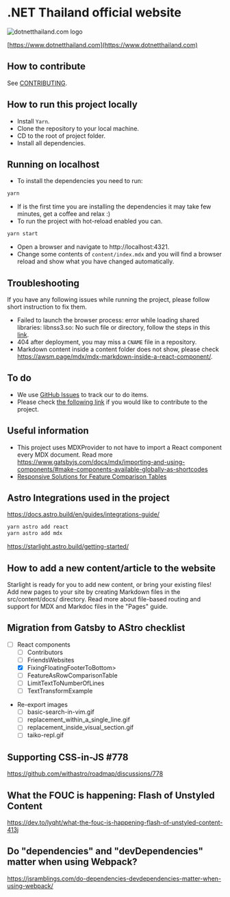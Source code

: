 # .NET Thailand official website

![dotnetthailand.com logo](src/images/dotnet-thailand-logo.png)

[https://www.dotnetthailand.com](https://www.dotnetthailand.com)


## How to contribute

See [CONTRIBUTING](./CONTRIBUTING.md).

## How to run this project locally
- Install `Yarn`.
- Clone the repository to your local machine.
- CD to the root of project folder.
- Install all dependencies.

## Running on localhost

- To install the dependencies you need to run:
```sh
yarn
```
- If is the first time you are installing the dependencies it may take few minutes, get a coffee and relax :)
- To run the project with hot-reload enabled you can.
```sh
yarn start
```
- Open a browser and navigate to http://localhost:4321.
- Change some contents of `content/index.mdx` and you will find a browser reload and show what you have changed automatically.

## Troubleshooting
If you have any following issues while running the project, please follow short instruction to fix them.
- Failed to launch the browser process: error while loading shared libraries: libnss3.so: No such file or directory, follow the steps in this [link](https://github.com/alixaxel/chrome-aws-lambda/issues/164#issuecomment-754621407).
- 404 after deployment, you may miss a `CNAME` file in a repository.
- Markdown content inside a content folder does not show, please check https://awsm.page/mdx/mdx-markdown-inside-a-react-component/.

## To do
- We use [GitHub Issues](https://github.com/dotnetthailand/dotnetthailand.github.io/issues/new) to track our to do items.
- Please check [the following link](./CONTRIBUTING.md) if you would like to contribute to the project.

## Useful information
- This project uses MDXProvider to not have to import a React component every MDX document. Read more https://www.gatsbyjs.com/docs/mdx/importing-and-using-components/#make-components-available-globally-as-shortcodes
- [Responsive Solutions for Feature Comparison Tables](https://www.sitepoint.com/responsive-solutions-for-feature-comparison-tables/)

## Astro Integrations used in the project

https://docs.astro.build/en/guides/integrations-guide/
```sh
yarn astro add react
yarn astro add mdx
```

https://starlight.astro.build/getting-started/

## How to add a new content/article to the website
Starlight is ready for you to add new content, or bring your existing files!
Add new pages to your site by creating Markdown files in the src/content/docs/ directory.
Read more about file-based routing and support for MDX and Markdoc files in the "Pages" guide.

## Migration from Gatsby to AStro checklist
- [ ] React components
  - [ ] Contributors
  - [ ] FriendsWebsites
  - [x] FixingFloatingFooterToBottom>
  - [ ] FeatureAsRowComparisonTable
  - [ ] LimitTextToNumberOfLines
  - [ ] TextTransformExample
- Re-export images
  - [ ] basic-search-in-vim.gif
  - [ ] replacement_within_a_single_line.gif
  - [ ] replacement_inside_visual_section.gif
  - [ ] taiko-repl.gif

## Supporting CSS-in-JS #778
https://github.com/withastro/roadmap/discussions/778

## What the FOUC is happening: Flash of Unstyled Content
https://dev.to/lyqht/what-the-fouc-is-happening-flash-of-unstyled-content-413j

## Do "dependencies" and "devDependencies" matter when using Webpack?
https://jsramblings.com/do-dependencies-devdependencies-matter-when-using-webpack/
